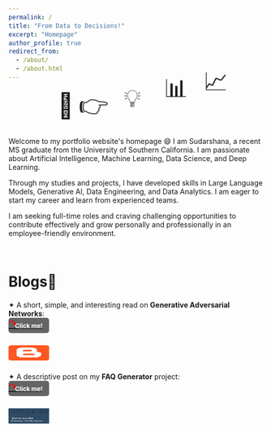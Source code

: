 ```yaml
---
permalink: /
title: "From Data to Decisions!"
excerpt: "Homepage"
author_profile: true
redirect_from: 
  - /about/
  - /about.html
---
```


<div>
    <span class="emoji">🔢</span>
    <span class="emoji">👉</span>
    <span class="emoji">💡</span>
    <span class="emoji">📊</span>
    <span class="emoji">📈</span>
</div>
<style>
@keyframes bounce-move {
    0%, 100% {
        transform: translate(0, 0);
    }
    20% {
        transform: translate(100px, 0);
    }
    40% {
        transform: translate(200px, -50px);
    }
    60% {
        transform: translate(300px, 0);
    }
    80% {
        transform: translate(400px, -50px);
    }
}
.emoji {
    display: inline-block;
    animation: bounce-move 4s infinite ease-in-out; 
    font-size: 48px;  /* Adjust the size as needed */
}
.emoji:nth-child(1) { animation-delay: 1.0s; }
.emoji:nth-child(2) { animation-delay: 0.8s; }
.emoji:nth-child(3) { animation-delay: 0.6s; }
.emoji:nth-child(4) { animation-delay: 0.4s; }
.emoji:nth-child(5) { animation-delay: 0.2s; } 
}
</style>

Welcome to my portfolio website's homepage 😄 I am Sudarshana, a recent MS graduate from the University of Southern California. I am passionate about Artificial Intelligence, Machine Learning, Data Science, and Deep Learning. 

Through my studies and projects, I have developed skills in Large Language Models, Generative AI, Data Engineering, and Data Analytics. I am eager to start my career and learn from experienced teams.

I am seeking full-time roles and craving challenging opportunities to contribute effectively and grow personally and professionally in an employee-friendly environment.

&nbsp;
# Blogs📝   
<div class="flexcontainer">
  <div>
    <span>✦ A short, simple, and interesting read on <strong>Generative Adversarial Networks</strong>:</span> 
    <a href="https://sudarshanagan.blogspot.com/2021/07/everyone-i-am-currently-engineering.html" onclick="trackOutboundLink(this);">
      <div class="overlay">Click me!</div>
      <div class="curvy-arrow">↷</div>
      <img height="30px" src="/images/1200px-Blogger_icon_2017.svg.png" width="80px">
    </a>
  </div>
</div>

<div class="flexcontainer">
  <div>
    <span>✦ A descriptive post on my <strong>FAQ Generator</strong> project:</span> 
    <a href="https://medium.com/@sudarshanasrao/faq-generation-using-large-language-models-88746c9381a6" onclick="trackOutboundLink(this);">
      <div class="overlay">Click me!</div>
      <div class="curvy-arrow">↷</div>
      <img height="30px" src="/images/image.jpeg" width="80px">
    </a>
  </div>
</div>
<style>
.flexcontainer {
  display: flex;
  align-items: center;
  margin: 20px 0;
}
.flexcontainer div {
  position: relative;
}
.flexcontainer img {
  transition: all 0.3s ease-in-out;
}
.overlay {
  position: absolute;
  top: 0;
  left: 0;
  width: 80px;
  height: 30px;
  display: flex;
  align-items: center;
  justify-content: center;
  color: white;
  font-size: 12px;
  font-weight: bold;
  background-color: rgba(0, 0, 0, 0.6);
  border-radius: 5px;
  opacity: 1;
  animation: fadeOut 2s forwards 3s;
  pointer-events: none;
}
.curvy-arrow {
  position: absolute;
  top: -30px;
  right: 0;
  font-size: 20px;
  color: red;
  animation: fadeOut 2s forwards 3s;
}
@keyframes fadeOut {
  to {
    opacity: 0;
  }
}
</style>
<!--<div class="flexcontainer">
  <div>
    <span>✦ A short, simple, and interesting read on <strong>Generative Adversarial Networks</strong>:</span> <a href="https://sudarshanagan.blogspot.com/2021/07/everyone-i-am-currently-engineering.html" onclick="trackOutboundLink(this);">
      <img height="30px" src="/images/1200px-Blogger_icon_2017.svg.png" width="80px">
    </a>
  </div>
</div>

<div class="flexcontainer">
  <div>
    <span>✦ A descriptive post on my <strong>FAQ Generator</strong> project:</span> <a href="https://medium.com/@sudarshanasrao/faq-generation-using-large-language-models-88746c9381a6" onclick="trackOutboundLink(this);">
      <img height="30px" src="/images/image.jpeg" width="80px">
    </a>
  </div>
</div>-->

